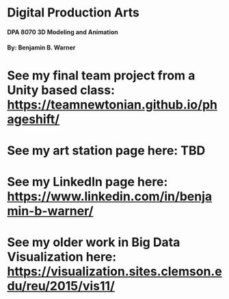 # Digital Production Arts
#### DPA 8070 3D Modeling and Animation
#### By: Benjamin B. Warner

# See my final team project from a Unity based class: https://teamnewtonian.github.io/phageshift/

# See my art station page here: TBD

# See my LinkedIn page here: https://www.linkedin.com/in/benjamin-b-warner/

# See my older work in Big Data Visualization here: https://visualization.sites.clemson.edu/reu/2015/vis11/


